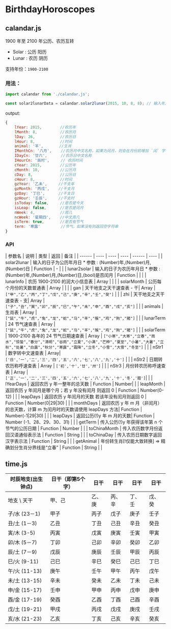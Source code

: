 # BirthdayHoroscopes

## calandar.js

1900 年至 2100 年公历、农历互转

* Solar : 公历 阳历
* Lunar : 农历 阴历

支持年份：`1900-2100`


### 用法：

```js
import calandar from './calandar.js';

const solar2lunarData = calandar.solar2lunar(2015, 10, 8, 8); // 输入年月分时
```

output:

```js
{
    lYear: 2015,        //农历年
    lMonth: 8,          //农历月
    lDay: 26,           //农历日
    lHour: 8,           //时间
    animal: '羊',       //生肖
    IMonthCn: '八月',    //农历月中文名称，如果为闰月，则会在月份前增加 `闰` 字
    IDayCn: '廿六',      //农历日中文名称
    IHourCn: '辰时',     // 农历时间
    cYear: 2015,        //公历年
    cMonth: 10,         //公历月
    cDay: 8,            //公历日
    cHour: 8,           //时间
    gzYear: '乙未',     //干支年
    gzMonth: '丙戌',    //干支月
    gzDay: '丁巳',      //干支日
    gzHour: '壬辰',     //干支时
    isToday: false,     //是否是今天
    isLeap: false,      //是否是闰月
    nWeek: 4,           //周几
    ncWeek: '星期四',    //中文周几
    isTerm: true,       //是否有节气
    term: '寒露'         //节气，如果没有则返回空字符串
}
```

### API

| 参数名 | 说明  | 类型 | 返回 | 备注 |
| ------ | ---- | ---- | ---- | ------ | ---- |
|  solar2lunar | 输入的日子为公历年月日 * 参数 : (Number)年,(Number)月,(Number)日 | Function | -   |  |
|  lunar2solar | 输入的日子为农历年月日 * 参数 : (Number)年,(Number)月,(Number)日,(bool)是否闰月 | Function | | |
|  lunarInfo | 农历 1900-2100 的润大小信息表 | Array | | |
|  solarMonth | 公历每个月份的天数普通表 | Array | | |
|  gan | 天干地支之天干速查表 - 干| Array | `["甲","乙","丙","丁","戊","己","庚","辛","壬","癸"]` | |
|  zhi | 天干地支之天干速查表 - 支| Array | `["子","丑","寅","卯","辰","巳","午","未","申","酉","戌","亥"]` | |
|  animals | 生肖表 | Array | `["鼠","牛","虎","兔","龙","蛇","马","羊","猴","鸡","狗","猪"]` | |
|  lunarTerm | 24 节气速查表 | Array | `["鼠","牛","虎","兔","龙","蛇","马","羊","猴","鸡","狗","猪"]` | |
|  solarTerm | 1900-2100 各年的 24 节气日期速查表 | Array | `["小寒","大寒","立春","雨水","惊蛰","春分","清明","谷雨","立夏","小满","芒种","夏至","小暑","大暑","立秋","处暑","白露","秋分","寒露","霜降","立冬","小雪","大雪","冬至"]` | |
|  nStr1 | 数字转中文速查表 | Array| `['日','一','二','三','四','五','六','七','八','九','十']` | |
|  nStr2 | 日期转农历称呼速查表 | Array | `['初','十','廿','卅']` | |
|  nStr3 |  月份转农历称呼速查表 | Array | `['正','一','二','三','四','五','六','七','八','九','十','冬','腊']`| |
|  lYearDays | 返回农历 y 年一整年的总天数 | Function | Number| |
|  leapMonth | 返回农历 y 年闰月是哪个月；若 y 年没有闰月 则返回 0 | Function | Number(0-12) |  |
|  leapDays | 返回农历 y 年闰月的天数 若该年没有闰月则返回 0 | Function | Number(0|29|30) |  |
|  monthDays | 返回农历 y 年 m 月（非闰月）的总天数，计算 m 为闰月时的天数请使用 leapDays 方法| Function | Number(-1|29|30) |  |
|  leapDays | 返回公历(!)y 年 m 月的天数| Function | Number (-1、28、29、30、31) |  |
|  getTerm | 传入公历(!)y 年获得该年第 n 个节气的公历日期 | Function | Number |  |
|  toChinaMonth | 传入农历数字月份返回汉语通俗表示法 | Function | String |  |
|  toChinaDay | 传入农历日期数字返回汉字表示法 | Function | String |  |
|  getAnimal | 年份转生肖[!仅能大致转换] => 精确划分生肖分界线是“立春” | Function | String |  |

## time.js

| 时辰地支(出生钟点) | 日干（即第5个字） |   日干  |  日干  |  日干  |  日干  |
| -------------- | ----------------- | ----- | ----- | ----- | ----- |
|    地支 \ 天干   | 甲、己             | 乙、庚 | 丙、辛 | 丁、壬 | 戊、癸 |
| 子/水 (23－1)      | 甲子              | 丙子  | 戊子  | 庚子  | 壬子  |
| 丑/土 (1－3)       | 乙丑              | 丁丑  | 己丑  | 辛丑  | 癸丑  |
| 寅/木 (3-5)        | 丙寅              | 戊寅  | 庚寅  | 壬寅  | 甲寅  |
| 卯/木 (5－7)       | 丁卯              | 己卯  | 辛卯  | 癸卯  | 乙卯  |
| 辰/土 (7－9)       | 戊辰              | 庚辰  | 壬辰  | 甲辰  | 丙辰  |
| 巳/火 (9-11)       | 己巳              | 辛巳  | 癸巳  | 己巳  | 丁巳  |
| 午/火 (11-13)      | 庚午              | 壬午  | 甲午  | 丙午  | 戊午  |
| 未/土 (13-15)      | 辛未              | 癸未  | 乙未  | 丁未  | 己未  |
| 申/金 (15-17)      | 壬申              | 甲申  | 丙申  | 戊申  | 庚申  |
| 酉/金 (17-19)      | 癸酉              | 乙酉  | 丁酉  | 己酉  | 辛酉  |
| 戊/土 (19-21)      | 甲戌              | 丙戌  | 戊戌  | 庚戌  | 壬戌  |
| 亥/水 (21-23)      | 乙亥              | 丁亥  | 己亥  | 辛亥  | 癸亥  |